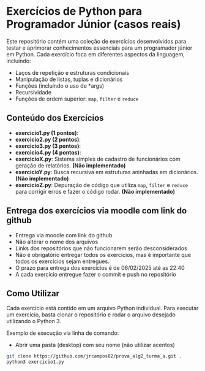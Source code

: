 # Exercícios de Python para Programador Júnior (casos reais)

Este repositório contém uma coleção de exercícios desenvolvidos para testar e aprimorar conhecimentos essenciais para um programador júnior em Python. Cada exercício foca em diferentes aspectos da linguagem, incluindo:

- Laços de repetição e estruturas condicionais
- Manipulação de listas, tuplas e dicionários
- Funções (incluindo o uso de *args)
- Recursividade
- Funções de ordem superior: `map`, `filter` e `reduce`

## Conteúdo dos Exercícios

- **exercicio1.py (1 pontos)**: 
- **exercicio2.py (2 pontos)**: 
- **exercicio3.py (3 pontos)**: 
- **exercicio4.py (4 pontos)**: 
- **exercicioX.py**: Sistema simples de cadastro de funcionários com geração de relatórios. **(Não implementado)**
- **exercicioY.py**: Busca recursiva em estruturas aninhadas em dicionários. **(Não implementado)**
- **exercicioZ.py**: Depuração de código que utiliza `map`, `filter` e `reduce` para corrigir erros e fazer o código rodar. **(Não implementado)**

## Entrega dos exercícios via moodle com link do github

- Entrega via moodle com link do github
- Não alterar o nome dos arquivos
- Links dos repositórios que não funcionarem serão desconsiderados
- Não é obrigatório entregar todos os exercícios, mas é importante que todos os exercícios sejam entregues.
- O prazo para entrega dos exercícios é de 06/02/2025 até as 22:40
- A cada exercício entregue fazer o commit e push no repositório


## Como Utilizar

Cada exercício está contido em um arquivo Python individual. Para executar um exercício, basta clonar o repositório e rodar o arquivo desejado utilizando o Python 3.

Exemplo de execução via linha de comando:

- Abrir uma pasta (desktop) com seu nome (não utilizar acentos)
```bash
git clone https://github.com/jrcampos82/prova_alg2_turma_a.git .
python3 exercicio1.py





